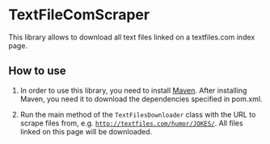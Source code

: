 # TextFileComScraper

This library allows to download all text files linked on a textfiles.com index page.

## How to use

1. In order to use this library, you need to install [Maven](https://maven.apache.org/).
After installing Maven, you need it to download the dependencies specified in pom.xml.

2. Run the main method of the `TextFilesDownloader` class with the URL to scrape files from, e.g. [`http://textfiles.com/humor/JOKES/`](http://textfiles.com/humor/JOKES/).
All files linked on this page will be downloaded.
